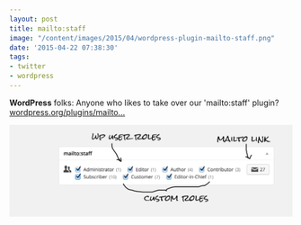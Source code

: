 ```yaml
---
layout: post
title: mailto:staff
image: "/content/images/2015/04/wordpress-plugin-mailto-staff.png"
date: '2015-04-22 07:38:30'
tags:
- twitter
- wordpress
---
```


__WordPress__ folks: Anyone who likes to take over our 'mailto:staff' plugin?
[wordpress.org/plugins/mailto…](https://wordpress.org/plugins/mailtostaff/)

![WordPress plugin mailto:staff](/content/images/2015/04/wordpress-plugin-mailto-staff.png)